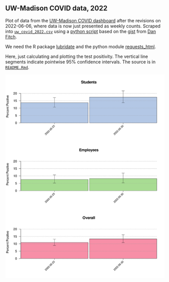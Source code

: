 ## UW-Madison COVID data, 2022

Plot of data from the [UW-Madison COVID
dashboard](https://covidresponse.wisc.edu/dashboard/)
after the revisions on 2022-06-06, where data is now just presented as
weekly counts.
Scraped into [`uw_covid_2022.csv`](uw_covid_2022.csv) using a
[python script](https://github.com/kbroman/UWCovid2022/blob/main/scrape_data.py)
based on the
[gist](https://gist.github.com/dgfitch/b6ca1cc61b4795e698cefdf672a90f23)
from [Dan Fitch](https://github.com/dgfitch).

We need the R package [lubridate](https://lubridate.tidyverse.org) and
the python module [requests_html](https://pypi.org/project/requests-html/).

Here, just calculating and plotting the test positivity.
The vertical line segments indicate pointwise 95% confidence intervals.
The source is in [`README.Rmd`](https://github.com/kbroman/UWCovid2021/blob/main/README.Rmd).








![plot of chunk bar_plots](bar_plots-1.svg)
